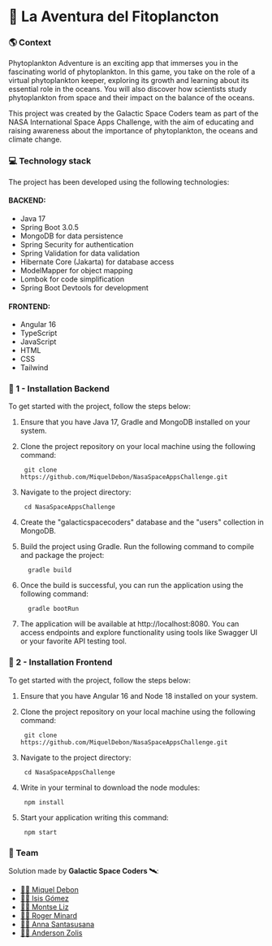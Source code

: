 # 🌊 La Aventura del Fitoplancton

### 🌎 Context

Phytoplankton Adventure is an exciting app that immerses you in the fascinating world of phytoplankton. In this game, you take on the role of a virtual phytoplankton keeper, exploring its growth and learning about its essential role in the oceans. You will also discover how scientists study phytoplankton from space and their impact on the balance of the oceans.

This project was created by the Galactic Space Coders team as part of the NASA International Space Apps Challenge, with the aim of educating and raising awareness about the importance of phytoplankton, the oceans and climate change.

### ️💻 Technology stack

The project has been developed using the following technologies:
#### BACKEND:
- Java 17
- Spring Boot 3.0.5
- MongoDB for data persistence
- Spring Security for authentication
- Spring Validation for data validation
- Hibernate Core (Jakarta) for database access
- ModelMapper for object mapping
- Lombok for code simplification
- Spring Boot Devtools for development

#### FRONTEND:
- Angular 16
- TypeScript
- JavaScript
- HTML
- CSS
- Tailwind


### 🚀 1 - Installation Backend

To get started with the project, follow the steps below:

1. Ensure that you have Java 17, Gradle and MongoDB installed on your system.

2. Clone the project repository on your local machine using the following command:

        git clone https://github.com/MiquelDebon/NasaSpaceAppsChallenge.git

3. Navigate to the project directory:

        cd NasaSpaceAppsChallenge

4. Create the "galacticspacecoders" database and the "users" collection in MongoDB.

5. Build the project using Gradle. Run the following command to compile and package the project:

         gradle build

6. Once the build is successful, you can run the application using the following command:

         gradle bootRun
      
7. The application will be available at http://localhost:8080. You can access endpoints and explore functionality using tools like Swagger UI or your favorite API testing tool.

### 🚀 2 - Installation Frontend
To get started with the project, follow the steps below:

1. Ensure that you have Angular 16 and Node 18 installed on your system.

2. Clone the project repository on your local machine using the following command:

        git clone https://github.com/MiquelDebon/NasaSpaceAppsChallenge.git

3. Navigate to the project directory:

        cd NasaSpaceAppsChallenge

4. Write in your terminal to download the node modules:

        npm install

5. Start your application writing this command:

        npm start



### 🤝 Team
Solution made by **Galactic Space Coders 🛰️**:
- [👷‍♂️ Miquel Debon](https://github.com/MiquelDebon)
- [👩‍🔬 Isis Gómez](https://github.com/Isisgldev)
- [👷‍♀️ Montse Liz](https://github.com/montseliz)
- [👨‍🎨 Roger Minard](https://github.com/roger-mir-min)
- [👷‍♀️ Anna Santasusana](https://github.com/AnnaSantasusana)
- [👷‍♂️ Anderson Zolis](https://github.com/anderson92zolis)